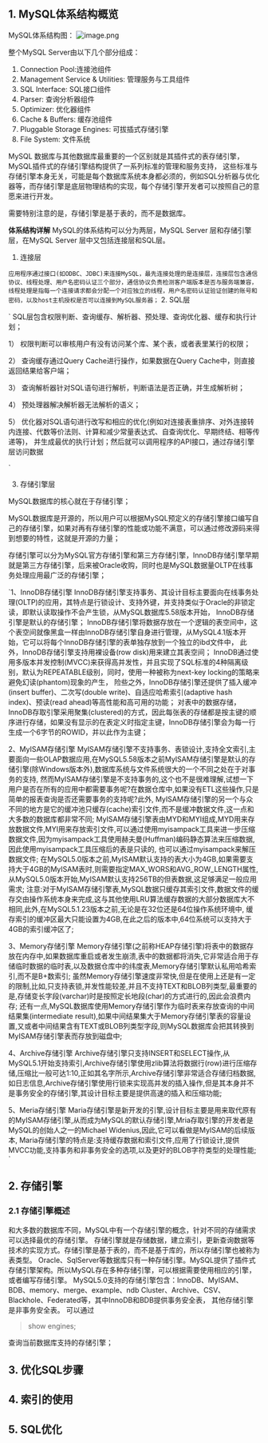 
## 1. MySQL体系结构概览
MySQL体系结构图：
![image.png](https://i.loli.net/2021/01/31/r8bjyMAOc7tPwme.png)

整个MySQL Server由以下几个部分组成：
1. Connection Pool:连接池组件
2. Management Service & Utilities: 管理服务与工具组件
3. SQL Interface: SQL接口组件
4. Parser: 查询分析器组件
5. Optimizer: 优化器组件
6. Cache & Buffers: 缓存池组件
7. Pluggable Storage Engines: 可拔插式存储引擎
8. File System: 文件系统

MySQL 数据库与其他数据库最重要的一个区别就是其插件式的表存储引擎，MySQL插件式的存储引擎结构提供了一系列标准的管理和服务支持，
这些标准与存储引擎本身无关，可能是每个数据库系统本身都必须的，例如SQL分析器与优化器等，而存储引擎是底层物理结构的实现，每个存储引擎开发者可以按照自己的意愿来进行开发。

需要特别注意的是，存储引擎是基于表的，而不是数据库。

**体系结构详解**
MySQL的体系结构可以分为两层，MySQL Server 层和存储引擎层，在MySQL Server 层中又包括连接层和SQL层。

1. 连接层

`
应用程序通过接口(如ODBC、JDBC)来连接MySQL，最先连接处理的是连接层，连接层包含通信协议、线程处理、用户名密码认证三个部分，通信协议负责检测客户端版本是否与服务端兼容，
线程处理是指每一个连接请求都会分配一个对应独立的线程，用户名密码认证验证创建的账号和密码，以及host主机授权是否可以连接到MySQL服务器；
`
2. SQL层

`
SQL层包含权限判断、查询缓存、解析器、预处理、查询优化器、缓存和执行计划；

1） 权限判断可以审核用户有没有访问某个库、某个表，或者表里某行的权限；

2） 查询缓存通过Query Cache进行操作，如果数据在Query Cache中，则直接返回结果给客户端；

3） 查询解析器针对SQL语句进行解析，判断语法是否正确，并生成解析树；

4） 预处理器解决解析器无法解析的语义；

5） 优化器对SQL语句进行改写和相应的优化(例如对连接表重排序、对外连接转内连接、代数等价法则、计算和减少常量表达式、自查询优化、早期终结、相等传递等)，
并生成最优的执行计划；然后就可以调用程序的API接口，通过存储引擎层访问数据

`

3. 存储引擎层

MySQL数据库的核心就在于存储引擎；

MySQL数据库是开源的，所以用户可以根据MySQL预定义的存储引擎接口编写自己的存储引擎，如果对再有存储引擎的性能或功能不满意，可以通过修改源码来得到想要的特性，这就是开源的力量；

存储引擎可以分为MySQL官方存储引擎和第三方存储引擎，InnoDB存储引擎早期就是第三方存储引擎，后来被Oracle收购，同时也是MySQL数据量OLTP在线事务处理应用最广泛的存储引擎；

`1、InnoDB存储引擎
InnoDB存储引擎支持事务、其设计目标主要面向在线事务处理(OLTP)的应用，其特点是行锁设计、支持外键，并支持类似于Oracle的非锁定读，即默认读取操作不会产生锁，从MySQL数据库5.58版本开始，
InnoDB存储引擎是默认的存储引擎；
InnoDB存储引擎将数据存放在一个逻辑的表空间中，这个表空间就像黑盒一样由InnoDB存储引擎自身进行管理，从MySQL4.1版本开始，它可以将每个InnoDB存储引擎的表单独存放到一个独立的ibd文件中，
此外，InnoDB存储引擎支持用裸设备(row disk)用来建立其表空间；
InnoDB通过使用多版本并发控制(MVCC)来获得高并发性，并且实现了SQL标准的4种隔离级别，默认为REPEATABLE级别，同时，使用一种被称为next-key locking的策略来避免幻读(phantom)现象的产生，
险些之外，InnoDB存储引擎还提供了插入缓冲(insert buffer)、二次写(double write)、自适应哈希索引(adaptive hash index)、预读(read ahead)等高性能和高可用的功能；
对表中的数据存储，InnoDB存取引擎采用聚集(clustered)的方式，因此每张表的存储都是按主键的顺序进行存储，如果没有显示的在表定义时指定主键，InnoDB存储引擎会为每一行生成一个6字节的ROWID，并以此作为主键；

2、MyISAM存储引擎
MyISAM存储引擎不支持事务、表锁设计,支持全文索引,主要面向一些OLAP数据应用,在MySQL5.58版本之前MyISAM存储引擎是默认的存储引擎(除Windows版本外),数据库系统与文件系统很大的一个不同之处在于对事务的支持,
然而MyISAM存储引擎是不支持事务的,这个也不是很难理解,试想一下用户是否在所有的应用中都需要事务呢?在数据仓库中,如果没有ETL这些操作,只是简单的报表查询是否还需要事务的支持呢?此外,
MyISAM存储引擎的另一个与众不同的地方是它的缓冲池只缓存(cache)索引文件,而不是缓冲数据文件,这一点和大多数的数据库都非常不同;
MyISAM存储引擎表由MYD和MYI组成,MYD用来存放数据文件,MYI用来存放索引文件,可以通过使用myisampack工具来进一步压缩数据文件,因为myisampack工具使用赫夫曼(Huffman)编码静态算法来压缩数据,因此使用myisampack工具压缩后的表是只读的,
也可以通过myisampack来解压数据文件;
在MySQL5.0版本之前,MyISAM默认支持的表大小为4GB,如果需要支持大于4GB的MyISAM表时,则需要指定MAX_WORS和AVG_ROW_LENGTH属性,从MySQL5.0版本开始,MyISAM默认支持256TB的但表数据,这足够满足一般应用需求;
注意:对于MyISAM存储引擎表,MySQL数据只缓存其索引文件,数据文件的缓存交由操作系统本身来完成,这与其他使用LRU算法缓存数据的大部分数据库大不相同,此外,在MySQL5.1.23版本之前,无论是在32位还是64位操作系统环境中,
缓存索引的缓冲区最大只能设置为4GB,在此之后的版本中,64位系统可以支持大于4GB的索引缓冲区了;

3、Memory存储引擎
Memory存储引擎(之前称HEAP存储引擎)将表中的数据存放在内存中,如果数据库重启或者发生崩溃,表中的数据都将消失,它非常适合用于存储临时数据的临时表,以及数据仓库中的纬度表,Memory存储引擎默认私用哈希索引,而不是B+数索引;
虽然Memory存储引擎速度非常快,但是在使用上还是有一定的限制,比如,只支持表锁,并发性能较差,并且不支持TEXT和BLOB列类型,最重要的是,存储变长字段(varchar)时是按照定长地段(char)的方式进行的,因此会浪费内存;
还有一点,MySQL数据库使用Memory存储引擎作为临时表来存放查询的中间结果集(intermediate result),如果中间结果集大于Memory存储引擎表的容量设置,又或者中间结果含有TEXT或BLOB列类型字段,则MySQL数据库会把其转换到MyISAM存储引擎表而存放到磁盘中;

4、Archive存储引擎
Archive存储引擎只支持INSERT和SELECT操作,从MySQL5.1开始支持索引,Archive存储引擎使用zlib算法将数据行(row)进行压缩存储,压缩比一般可达1:10,正如其名字所示,Archive存储引擎非常适合存储归档数据,
如日志信息,Archive存储引擎使用行锁来实现高并发的插入操作,但是其本身并不是事务安全的存储引擎,其设计目标主要是提供高速的插入和压缩功能;

5、Meria存储引擎
Maria存储引擎是新开发的引擎,设计目标主要是用来取代原有的MyISAM存储引擎,从而成为MySQL的默认存储引擎,Mria存取引擎的开发者是MySQL的创始人之一的Michael Widenius,因此,它可以看做是MyISAM的后续版本,
Maria存储引擎的特点是:支持缓存数据和索引文件,应用了行锁设计,提供MVCC功能,支持事务和非事务安全的选项,以及更好的BLOB字符类型的处理性能;
`


## 2. 存储引擎
### 2.1 存储引擎概述
和大多数的数据库不同，MySQL中有一个存储引擎的概念，针对不同的存储需求可以选择最优的存储引擎。
存储引擎就是存储数据，建立索引，更新查询数据等技术的实现方式。存储引擎是基于表的，而不是基于库的，所以存储引擎也被称为表类型。
Oracle、SqlServer等数据库只有一种存储引擎。MySQL提供了插件式存储引擎架构。所以MySQL存在多种存储引擎，可以根据需要使用相应的引擎，或者编写存储引擎。
MySQL5.0支持的存储引擎包含：InnoDB、MyISAM、BDB、memory、merge、example、ndb Cluster、Archive、CSV、Blackhole、Federated等，其中InnoDB和BDB提供事务安全表，
其他存储引擎是非事务安全表。
可以通过
> show engines;

查询当前数据库支持的存储引擎；


## 3. 优化SQL步骤

## 4. 索引的使用

## 5. SQL优化












